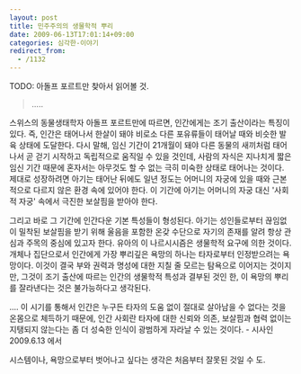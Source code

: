 ```yaml
---
layout: post
title: 민주주의의 생물학적 뿌리
date: 2009-06-13T17:01:14+09:00
categories: 심각한-이야기
redirect_from:
  - /1132
---
```


TODO: 아돌프 포르트만 찾아서 읽어볼 것.

> .....

스위스의 동물생태학자 아돌프 포르트만에 따르면, 인간에게는 조기 출산이라는 특징이 있다. 즉, 인간은 태어나서 한살이 돼야 비로소 다른 포유류들이 태어날 때와 비슷한 발육 상태에 도달한다. 다시 말해, 임신 기간이 21개월이 돼야 다른 동물의 새끼처럼 태어나서 곧 걷기 시작하고 독립적으로 움직일 수 있을 것인데, 사람의 자식은 지나치게 짧은 임신 기간 때문에 혼자서는 아무것도 할 수 없는 극히 미숙한 상태로 태어나는 것이다. 제대로 성장하려면 아기는 태어난 뒤에도 일년 정도는 어머니의 자궁에 있을 때와 근본적으로 다르지 않은 환경 속에 있어야 한다. 이 기간에 아기는 어머니의 자궁 대신 '사회적 자궁' 속에서 극진한 보살핌을 받아야 한다.

그리고 바로 그 기간에 인간다운 기본 특성들이 형성된다. 아기는 성인들로부터 끊임없이 밀착된 보살핌을 받기 위해 울음을 포함한 온갖 수단으로 자기의 존재를 알려 항상 관심과 주목의 중심에 있고자 한다. 유아의 이 나르시시즘은 생물학적 요구에 의한 것이다. 개체나 집단으로서 인간에게 가장 뿌리깊은 욕망의 하나는 타자로부터 인정받으려는 욕망이다. 이것이 결국 부와 권력과 명성에 대한 지칠 줄 모르는 탐욕으로 이어지는 것이지만, 그것이 조기 출산에 따르는 인간의 생물학적 특성과 결부된 것인 한, 이 욕망의 뿌리를 잘라낸다는 것은 불가능하다고 생각된다.

.... 이 시기를 통해서 인간은 누구든 타자의 도움 없이 절대로 살아남을 수 없다는 것을 온몸으로 체득하기 때문에, 인간 사회란 타자에 대한 신뢰와 의존, 보살핌과 협력 없이는 지탱되지 않는다는 좀 더 성숙한 인식이 광범하게 자라날 수 있는 것이다. - 시사인 2009.6.13 에서

시스템이나, 욕망으로부터 벗어나고 싶다는 생각은 처음부터 잘못된 것일 수 도.
